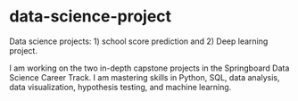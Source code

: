 # data-science-project
Data science projects: 1) school score prediction and 2) Deep learning project.

I am working on the two in-depth capstone projects in the Springboard Data Science Career Track.
I am mastering skills in Python, SQL, data analysis, data visualization, hypothesis testing, and machine learning.


